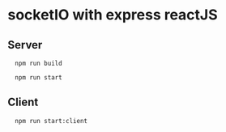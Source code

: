 # socketIO with express reactJS

## Server

```
  npm run build
```

```
  npm run start
```

## Client

```
  npm run start:client
```

